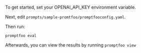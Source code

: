 To get started, set your OPENAI_API_KEY environment variable.

Next, edit `prompts/sample-promtfoo/promptfooconfig.yaml`.

Then run:
```
promptfoo eval
```

Afterwards, you can view the results by running `promptfoo view`
